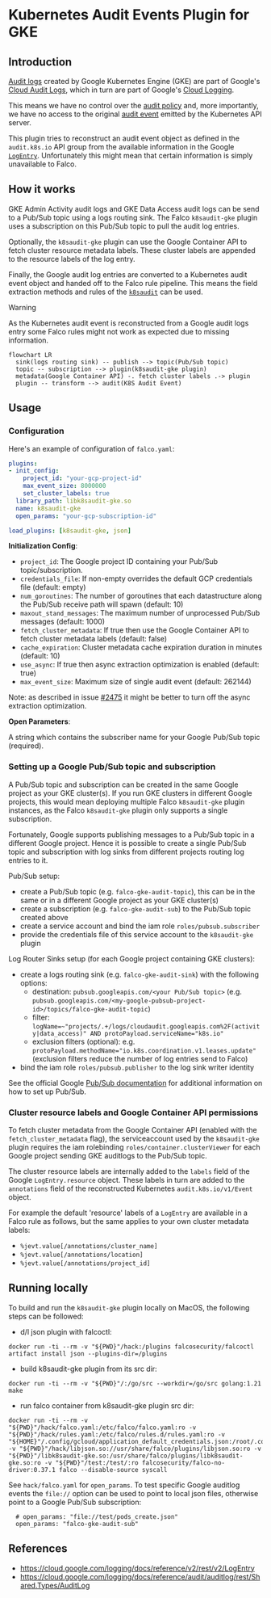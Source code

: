 # Kubernetes Audit Events Plugin for GKE

## Introduction

[Audit logs](https://cloud.google.com/kubernetes-engine/docs/how-to/audit-logging) created by Google Kubernetes Engine (GKE) are part of Google's [Cloud Audit Logs](https://cloud.google.com/logging/docs/audit), which in turn are part of Google's [Cloud Logging](https://cloud.google.com/logging).

This means we have no control over the [audit policy](https://kubernetes.io/docs/tasks/debug/debug-cluster/audit/#audit-policy) and, more importantly, we have no access to the original [audit event](https://kubernetes.io/docs/reference/config-api/apiserver-audit.v1/#audit-k8s-io-v1-Event) emitted by the Kubernetes API server.

This plugin tries to reconstruct an audit event object as defined in the `audit.k8s.io` API group from the available information in the Google [`LogEntry`](https://cloud.google.com/logging/docs/reference/v2/rest/v2/LogEntry). Unfortunately this might mean that certain information is simply unavailable to Falco.

## How it works

GKE Admin Activity audit logs and GKE Data Access audit logs can be send to a Pub/Sub topic using a logs routing sink. The Falco `k8saudit-gke` plugin uses a subscription on this Pub/Sub topic to pull the audit log entries.

Optionally, the `k8saudit-gke` plugin can use the Google Container API to fetch cluster resource metadata labels. These cluster labels are appended to the resource labels of the log entry.

Finally, the Google audit log entries are converted to a Kubernetes audit event object and handed off to the Falco rule pipeline. This means the field extraction methods and rules of the [`k8saudit`](https://github.com/falcosecurity/plugins/tree/main/plugins/k8saudit) can be used.
> [!WARNING] 
> As the Kubernetes audit event is reconstructed from a Google audit logs entry some Falco rules might not work as expected due to missing information.

```mermaid
flowchart LR
  sink(logs routing sink) -- publish --> topic(Pub/Sub topic)
  topic -- subscription --> plugin(k8saudit-gke plugin)
  metadata(Google Container API) -. fetch cluster labels .-> plugin
  plugin -- transform --> audit(K8S Audit Event)
```

## Usage

### Configuration

Here's an example of configuration of `falco.yaml`:

```yaml
plugins:
- init_config:
    project_id: "your-gcp-project-id"
    max_event_size: 8000000
    set_cluster_labels: true
  library_path: libk8saudit-gke.so
  name: k8saudit-gke
  open_params: "your-gcp-subscription-id"

load_plugins: [k8saudit-gke, json]
```

**Initialization Config**:

- `project_id`: The Google project ID containing your Pub/Sub topic/subscription.
- `credentials_file`: If non-empty overrides the default GCP credentials file (default: empty)
- `num_goroutines`: The number of goroutines that each datastructure along the Pub/Sub receive path will spawn (default: 10)
- `maxout_stand_messages`: The maximum number of unprocessed Pub/Sub messages (default: 1000)
- `fetch_cluster_metadata`: If true then use the Google Container API to fetch cluster metadata labels (default: false)
- `cache_expiration`: Cluster metadata cache expiration duration in minutes (default: 10)
- `use_async`: If true then async extraction optimization is enabled (default: true)
- `max_event_size`: Maximum size of single audit event (default: 262144)

Note: as described in issue [#2475](https://github.com/falcosecurity/falco/issues/2475) it might be better to turn off the async extraction optimization.

**Open Parameters**:

A string which contains the subscriber name for your Google Pub/Sub topic (required).

### Setting up a Google Pub/Sub topic and subscription

A Pub/Sub topic and subscription can be created in the same Google project as your GKE cluster(s). If you run GKE clusters in different Google projects, this would mean deploying multiple Falco `k8saudit-gke` plugin instances, as the Falco `k8saudit-gke` plugin only supports a single subscription.

Fortunately, Google supports publishing messages to a Pub/Sub topic in a different Google project. Hence it is possible to create a single Pub/Sub topic and subscription with log sinks from different projects routing log entries to it.

Pub/Sub setup:
- create a Pub/Sub topic (e.g. `falco-gke-audit-topic`), this can be in the same or in a different Google project as your GKE cluster(s)
- create a subscription (e.g. `falco-gke-audit-sub`) to the Pub/Sub topic created above
- create a service account and bind the iam role `roles/pubsub.subscriber`
- provide the credentials file of this service account to the `k8saudit-gke` plugin

Log Router Sinks setup (for each Google project containing GKE clusters):
- create a logs routing sink (e.g. `falco-gke-audit-sink`) with the following options:
  - destination: `pubsub.googleapis.com/<your Pub/Sub topic>` (e.g. `pubsub.googleapis.com/<my-google-pubsub-project-id>/topics/falco-gke-audit-topic`)
  - filter: `logName=~"projects/.+/logs/cloudaudit.googleapis.com%2F(activity|data_access)" AND protoPayload.serviceName="k8s.io"`
  - exclusion filters (optional): e.g. `protoPayload.methodName="io.k8s.coordination.v1.leases.update"` (exclusion filters reduce the number of log entries send to Falco)
- bind the iam role `roles/pubsub.publisher` to the log sink writer identity

See the official Google [Pub/Sub documentation](https://cloud.google.com/pubsub/docs/overview) for additional information on how to set up Pub/Sub.

### Cluster resource labels and Google Container API permissions

To fetch cluster metadata from the Google Container API (enabled with the `fetch_cluster_metadata` flag), the serviceaccount used by the `k8saudit-gke` plugin requires the iam rolebinding `roles/container.clusterViewer` for each Google project sending GKE auditlogs to the Pub/Sub topic.

The cluster resource labels are internally added to the `labels` field of the Google `LogEntry.resource` object. These labels in turn are added to the `annotations` field of the reconstructed Kubernetes `audit.k8s.io/v1/Event` object.

For example the default 'resource' labels of a `LogEntry` are available in a Falco rule as follows, but the same applies to your own cluster metadata labels:
- `%jevt.value[/annotations/cluster_name]`
- `%jevt.value[/annotations/location]`
- `%jevt.value[/annotations/project_id]`

## Running locally

To build and run the `k8saudit-gke` plugin locally on MacOS, the following steps can be followed:

- d/l json plugin with falcoctl:
```
docker run -ti --rm -v "${PWD}"/hack:/plugins falcosecurity/falcoctl artifact install json --plugins-dir=/plugins
```

- build k8saudit-gke plugin from its src dir:
```
docker run -ti --rm -v "${PWD}"/:/go/src --workdir=/go/src golang:1.21 make
```

- run falco container from k8saudit-gke plugin src dir:
```
docker run -ti --rm -v "${PWD}"/hack/falco.yaml:/etc/falco/falco.yaml:ro -v "${PWD}"/hack/rules.yaml:/etc/falco/rules.d/rules.yaml:ro -v "${HOME}"/.config/gcloud/application_default_credentials.json:/root/.config/gcloud/application_default_credentials.json:ro -v "${PWD}"/hack/libjson.so://usr/share/falco/plugins/libjson.so:ro -v "${PWD}"/libk8saudit-gke.so:/usr/share/falco/plugins/libk8saudit-gke.so:ro -v "${PWD}"/test:/test/:ro falcosecurity/falco-no-driver:0.37.1 falco --disable-source syscall
```

See `hack/falco.yaml` for `open_params`. To test specific Google auditlog events the `file://` option can be used to point to local json files, otherwise point to a Google Pub/Sub subscription:
```
  # open_params: "file://test/pods_create.json"
  open_params: "falco-gke-audit-sub"
```

## References

- https://cloud.google.com/logging/docs/reference/v2/rest/v2/LogEntry
- https://cloud.google.com/logging/docs/reference/audit/auditlog/rest/Shared.Types/AuditLog
